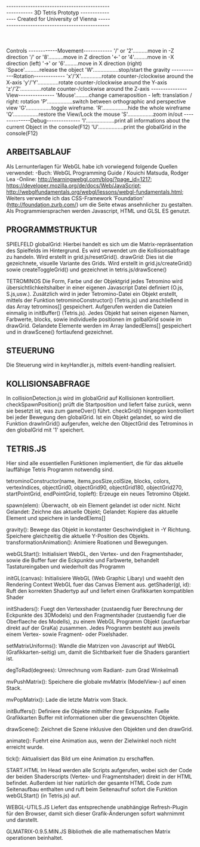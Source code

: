 -------------------------------------------<br>
----------- 3D Tetris Prototyp ------------<br>
---- Created for University of Vienna -----<br>
-------------------------------------------<br>
<br>
<br>
<br>
Controls
------------Movement------------
'\/' or '2'..........move in -Z direction
'/\' or '8'..........move in Z direction
'<-' or '4'.........move in -X direction (left)
'->' or '6'.........move in X direction (right)
'Space'..........release the object
'W'.................stop/start the gravity
------------Rotation-------------
'x'/'X'..............rotate counter-/clockwise around the X-axis
'y'/'Y'..............rotate counter-/clockwise around the Y-axis
'z'/'Z'..............rotate counter-/clockwise around the Z-axis
---------------View---------------
'Mouse'.........change cameraposition - left: translation / right: rotation
'P'.................switch between orthographic and perspective view
'G'.................toggle wireframe.
'R'.................hide the whole wireframe
'Q'.................restore the View/Lock the mouse
'S'.................zoom in/out
--------------Debug--------------
'I'...................print all informations about the current Object in the console(F12)
'U'.................print the globalGrid in the console(F12)



ARBEITSABLAUF
-----------------------
Als Lernunterlagen für WebGL habe ich vorwiegend folgende Quellen verwendet: -Buch: WebGL Programming Guide / Kouichi Matsuda, Rodger Lea -Online: http://learningwebgl.com/blog/?page_id=1217; https://developer.mozilla.org/de/docs/Web/JavaScript; http://webglfundamentals.org/webgl/lessons/webgl-fundamentals.html; Weiters verwende ich das CSS-Framework 'Foundation' (http://foundation.zurb.com/) um die Seite etwas ansehnlicher zu gestalten. Als Programmiersprachen werden Javascript, HTML und GLSL ES genutzt.


PROGRAMMSTRUKTUR
-----------------------
SPIELFELD
globalGrid: Hierbei handelt es sich um die Matrix-repräsentation des Spielfelds im Hintergrund. Es wird verwendet um die Kollisionsabfrage zu handeln. Wird erstellt in grid.js/resetGrid().
drawGrid: Dies ist die gezeichnete, visuelle Variante des Grids. Wird erstellt in grid.js/createGrid() sowie createToggleGrid() und gezeichnet in tetris.js/drawScene()

TETROMINOS
Die Form, Farbe und der Objektgrid jedes Tetromino wird übersichtlichkeitshalber in einer eigenen Javascript Datei definiert (O.js, S.js,usw.). 
Zusätzlich wird in jeder Tetromino-Datei ein Objekt erstellt, mittels der Funktion tetrominoConstructor() (Tetris.js) und anschließend in das Array tetrominos[] gespeichert. Aufgerufen werden die Dateien einmalig in initBuffer() (Tetris.js). 
Jedes Objekt hat seinen eigenen Namen, Farbwerte, blocks, sowie individuelle positionen im golbalGrid sowie im drawGrid. Gelandete Elemente werden im Array landedElems[] gespeichert und in drawScene() fortlaufend gezeichnet.

STEUERUNG
-----------------------
Die Steuerung wird in keyHandler.js, mittels event-handling realisiert.

KOLLISIONSABFRAGE
-----------------------
In collisionDetection.js wird im globalGrid auf Kollisionen kontrolliert. checkSpawnPosition() prüft die Startposition und liefert false zurück, wenn sie besetzt ist, was zum gameOver() führt. 
checkGrid() hingegen kontrolliert bei jeder Bewegung den globalGrid. Ist ein Objekt gelandet, so wird die Funktion drawInGrid() aufgerufen, welche den ObjectGrid des Tetrominos in den globalGrid mit '1' speichert.

TETRIS.JS
-----------------------
Hier sind alle essentiellen Funktionen implementiert, die für das aktuelle lauffähige Tetris Programm notwendig sind.

tetrominoConstructor(name, items,posSize,colSize, blocks, colors, vertexIndices, objectGrid0, objectGrid90, objectGrid180, objectGrid270, startPointGrid, endPointGrid, topleft): Erzeuge ein neues Tetromino Objekt.

spawn(elem): Überwacht, ob ein Element gelandet ist oder nicht. Nicht Gelandet: Zeichne das aktuelle Objekt; Gelandet: Kopiere das aktuelle Element und speichere in landedElems[]

gravity(): Bewege das Objekt in konstanter Geschwindigkeit in -Y Richtung. Speichere gleichzeitig die aktuelle Y-Position des Objekts.
transformationAnimation(): Animiere Roationen und Bewegungen.

webGLStart(): Initialisiert WebGL, den Vertex- und den Fragmentshader, sowie die Buffer fuer die Eckpunkte und Farbwerte, behandelt Tastatureingaben und wiederholt das Programm

initGL(canvas): Initialisiere WebGL (Web Graphic Libary) und waehlt den Rendering Context WebGL fuer das Canvas Element aus.
getShader(gl, id): Ruft den korrekten Shadertyp auf und liefert einen Grafikkarten kompatiblen Shader

initShaders(): Fuegt den Vertexshader (zustaendig fuer Berechnung der Eckpunkte des 3DModels) und den Fragmentshader (zustaendig fuer die Oberflaeche des Modells), zu einem WebGL Programm Objekt (ausfuerbar direkt auf der GraKa) zusammen. Jedes Programm besteht aus jeweils einem Vertex- sowie Fragment- oder Pixelshader.

setMatrixUniforms(): Wandle die Matrizen von Javascript auf WebGL (Grafikkarten-seitig) um, damit die Sichtbarkeit fuer die Shaders garantiert ist.

degToRad(degrees): Umrechnung vom Radiant- zum Grad Winkelmaß

mvPushMatrix(): Speichere die globale mvMatrix (ModelView-) auf einen Stack.

mvPopMatrix(): Lade die letzte Matrix vom Stack.

initBuffers(): Definiere die Objekte mithilfer ihrer Eckpunkte. Fuelle Grafikkarten Buffer mit informationen uber die gewuenschten Objekte.

drawScene(): Zeichnet die Szene inklusive den Objekten und den drawGrid.

animate(): Fuehrt eine Animation aus, wenn der Zielwinkel noch nicht erreicht wurde.

tick(): Aktualisiert das Bild um eine Animation zu erschaffen.

START.HTML
Im Head werden alle Scripts aufgerufen, wobei sich der Code der beiden Shaderscripts (Vertex- und Fragmentshader) direkt in der HTML befindet. Außerdem ist hier natürlich der gesamte HTML Code zum Seitenaufbau enthalten und ruft beim Seitenaufruf sofort die Funktion webGLStart() (in Tetris.js) auf.

WEBGL-UTILS.JS
Liefert das entsprechende unabhängige Refresh-Plugin für den Browser, damit sich dieser Grafik-Änderungen sofort wahrnimmt und darstellt.

GLMATRIX-0.9.5.MIN.JS
Bibliothek die alle mathematischen Matrix operationen beinhaltet.
